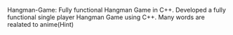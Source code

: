 Hangman-Game: 
Fully functional Hangman Game in C++. 
Developed a fully functional single player Hangman Game using C++.
Many words are realated to anime(Hint)
